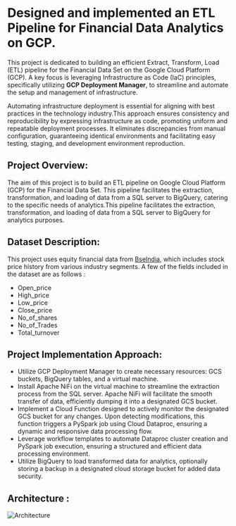 # Designed and implemented an ETL Pipeline for Financial Data Analytics on GCP.

This project is dedicated to building an efficient Extract, Transform, Load (ETL) pipeline for the Financial Data Set on the Google Cloud Platform (GCP). A key focus is leveraging Infrastructure as Code (IaC) principles, specifically utilizing **GCP Deployment Manager**, to streamline and automate the setup and management of infrastructure.

Automating infrastructure deployment is essential for aligning with best practices in the technology industry.This approach ensures consistency and reproducibility by expressing infrastructure as code, promoting uniform and repeatable deployment processes. It eliminates discrepancies from manual configuration, guaranteeing identical environments and facilitating easy testing, staging, and development environment reproduction.

## Project Overview:
The aim of this project is to build an ETL pipeline on Google Cloud Platform (GCP) for the Financial Data Set. This pipeline facilitates the extraction, transformation, and loading of data from a SQL server to BigQuery, catering to the specific needs of analytics.This pipeline facilitates the extraction, transformation, and loading of data from a SQL server to BigQuery for analytics purposes.

## Dataset Description:
This project uses equity financial data from [BseIndia](https://www.bseindia.com/markets/equity/EQReports/StockPrcHistori.html?flag=0), which includes stock price history from various industry segments. A few of the fields included in the dataset are as follows :
- Open_price
- High_price
- Low_price
- Close_price
- No_of_shares
- No_of_Trades
- Total_turnover

## Project Implementation Approach:
- Utilize GCP Deployment Manager to create necessary resources: GCS buckets, BigQuery tables, and a virtual machine.
- Install Apache NiFi on the virtual machine to streamline the extraction process from the SQL server. Apache NiFi will facilitate the smooth transfer of data, efficiently dumping it into a designated GCS bucket.
- Implement a Cloud Function designed to actively monitor the designated GCS bucket for any changes. Upon detecting modifications, this function triggers a PySpark job using Cloud Dataproc, ensuring a dynamic and responsive data processing flow.
- Leverage workflow templates to automate Dataproc cluster creation and PySpark job execution, ensuring a structured and efficient data processing environment.
- Utilize BigQuery to load transformed data for analytics, optionally storing a backup in a designated cloud storage bucket for added data security.

## Architecture :
![Architecture](https://github.com/elterraf/Designed-and-implemented-an-ETL-Pipeline-for-Financial-Data-Analytics-on-GCP./assets/73224299/9883219a-72ae-46cb-b673-39974db2bfaa)



